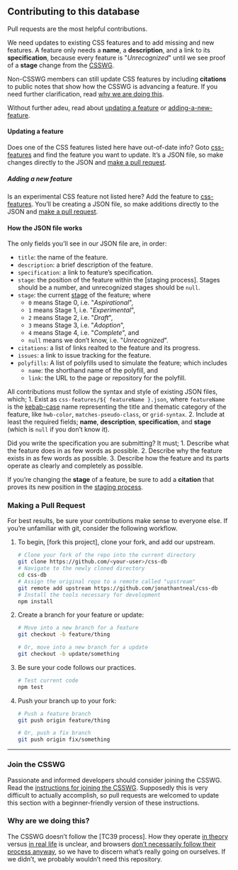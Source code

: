 ## Contributing to this database

Pull requests are the most helpful contributions.

We need updates to existing CSS features and to add missing and new features. A feature only needs a **name**, a **description**, and a link to its **specification**, because every feature is "*Unrecognized*" until we see proof of a **stage** change from the [CSSWG](#join-the-csswg).

Non-CSSWG members can still update CSS features by including **citations** to public notes that show how the CSSWG is advancing a feature. If you need further clarification, read [why we are doing this](#why-are-we-doing-this).

Without further adeu, read about [updating a feature](#updating-a-feature) or [adding-a-new-feature](#adding-a-new-feature).

#### Updating a feature

Does one of the CSS features listed here have out-of-date info? Goto [css-features](css-features) and find the feature you want to update. It’s a JSON file, so make changes directly to the JSON and [make a pull request](#making-a-pull-request).

##### Adding a new feature

Is an experimental CSS feature not listed here? Add the feature to [css-features](css-features). You’ll be creating a JSON file, so make additions directly to the JSON and [make a pull request](#making-a-pull-request).

#### How the JSON file works

The only fields you’ll see in our JSON file are, in order:

- `title`: the name of the feature.
- `description`: a brief description of the feature.
- `specification`: a link to feature’s specification.
- `stage`: the position of the feature within the [staging process]. Stages should be a number, and unrecognized stages should be `null`.
- `stage`: the current [stage](README.md#staging-process) of the feature; where
    + `0` means Stage 0, i.e. "*Aspirational*",
    + `1` means Stage 1, i.e. "*Experimental*",
    + `2` means Stage 2, i.e. "*Draft*",
    + `3` means Stage 3, i.e. "*Adoption*",
    + `4` means Stage 4, i.e. "*Complete*", and
    + `null` means we don’t know, i.e. "*Unrecognized*".
- `citations`: a list of links realted to the feature and its progress.
- `issues`: a link to issue tracking for the feature.
- `polyfills`: A list of polyfills used to simulate the feature; which includes
    + `name`: the shorthand name of the polyfill, and
    + `link`: the URL to the page or repository for the polyfill.

All contributions must follow the syntax and style of existing JSON files, which;
    1. Exist as `css-features/${ featureName }.json`, where `featureName` is the [kebab-case](http://wiki.c2.com/?KebabCase) name representing the title and thematic category of the feature, like `hwb-color`, `matches-pseudo-class`, or `grid-syntax`.
    2. Include at least the required fields; **name**, **description**, **specification**, and **stage** (which is `null` if you don’t know it).

Did you write the specification you are submitting? It must;
    1. Describe what the feature does in as few words as possible.
    2. Describe why the feature exists in as few words as possible.
    3. Describe how the feature and its parts operate as clearly and completely as possible.

If you’re changing the **stage** of a feature, be sure to add a **citation** that proves its new position in the [staging process](README.md#staging-process).

### Making a Pull Request

For best results, be sure your contributions make sense to everyone else. If you’re unfamiliar with git, consider the following workflow.

1. To begin, [fork this project], clone your fork, and add our upstream.
    ```bash
    # Clone your fork of the repo into the current directory
    git clone https://github.com/<your-user>/css-db
    # Navigate to the newly cloned directory
    cd css-db
    # Assign the original repo to a remote called "upstream"
    git remote add upstream https://github.com/jonathantneal/css-db
    # Install the tools necessary for development
    npm install
    ```

2. Create a branch for your feature or update:
    ```bash
    # Move into a new branch for a feature
    git checkout -b feature/thing
    ```
    ```bash
    # Or, move into a new branch for a update
    git checkout -b update/something
    ```

3. Be sure your code follows our practices.
    ```bash
    # Test current code
    npm test
    ```

4. Push your branch up to your fork:
    ```bash
    # Push a feature branch
    git push origin feature/thing
    ```
    ```bash
    # Or, push a fix branch
    git push origin fix/something
    ```

---

### Join the CSSWG

Passionate and informed developers should consider joining the CSSWG. Read the [instructions for joining the CSSWG](https://www.w3.org/2004/01/pp-impl/32061/instructions). Supposedly this is very difficult to actually accomplish, so pull requests are welcomed to update this section with a beginner-friendly version of these instructions.

### Why are we doing this?

The CSSWG doesn’t follow the [TC39 process]. How they operate [in theory](https://www.w3.org/Style/CSS/specs.en.html) versus [in real life](http://fantasai.inkedblade.net/weblog/2011/inside-csswg/) is unclear, and browsers [don’t necessarily follow their process anyway](https://www.chromestatus.com/feature/5753701012602880), so we have to discern what’s really going on ourselves. If we didn’t, we probably wouldn’t need this repository.
